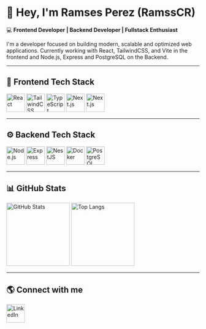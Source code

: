 # 👋 Hey, I'm Ramses Perez (RamssCR)

💻 **Frontend Developer | Backend Developer | Fullstack Enthusiast**

I'm a developer focused on building modern, scalable and optimized web applications.
Currently working with React, TailwindCSS, and Vite in the frontend and Node.js, Express and PostgreSQL on the Backend.

---

## 🚀 Frontend Tech Stack
<p align="left">
  <img src="https://cdn.jsdelivr.net/gh/devicons/devicon/icons/react/react-original.svg" width="48" height="48" alt="React" />
  <img src="https://cdn.jsdelivr.net/gh/devicons/devicon/icons/tailwindcss/tailwindcss-original.svg" width="48" height="48" alt="TailwindCSS" />
  <img src="https://cdn.jsdelivr.net/gh/devicons/devicon/icons/typescript/typescript-original.svg" width="48" height="48" alt="TypeScript" />
  <img src="https://cdn.jsdelivr.net/gh/devicons/devicon/icons/nextjs/nextjs-original.svg" width="48" height="48" alt="Next.js" />
  <img src="https://cdn.jsdelivr.net/gh/devicons/devicon/icons/firebase/firebase-original.svg" width="48" height="48" alt="Next.js" />
</p>

---

## ⚙️ Backend Tech Stack
<p align="left">
  <img src="https://cdn.jsdelivr.net/gh/devicons/devicon/icons/nodejs/nodejs-original.svg" width="48" height="48" alt="Node.js" />
  <img src="https://cdn.jsdelivr.net/gh/devicons/devicon/icons/express/express-original.svg" width="48" height="48" alt="Express" />
  <img src="https://cdn.jsdelivr.net/gh/devicons/devicon/icons/nestjs/nestjs-original.svg" width="48" height="48" alt="NestJS" />
  <img src="https://cdn.jsdelivr.net/gh/devicons/devicon/icons/docker/docker-original.svg" width="48" height="48" alt="Docker" />
  <img src="https://cdn.jsdelivr.net/gh/devicons/devicon/icons/postgresql/postgresql-original.svg" width="48" height="48" alt="PostgreSQL" />
</p>

---

## 📊 GitHub Stats
<p align="left">
  <img src="https://github-readme-stats.vercel.app/api?username=RamssCR&show_icons=true&theme=tokyonight" alt="GitHub Stats" height="165" />
  <img src="https://github-readme-stats.vercel.app/api/top-langs/?username=RamssCR&layout=compact&theme=tokyonight" alt="Top Langs" height="165" />
</p>

---

## 🌎 Connect with me
<p align="left">
  <a href="https://www.linkedin.com/in/ramsés-gabriel-pérez-méndez-577135248" target="_blank">
    <img src="https://cdn.jsdelivr.net/gh/devicons/devicon/icons/linkedin/linkedin-original.svg" width="48" height="48" alt="LinkedIn" />
  </a>
</p>

